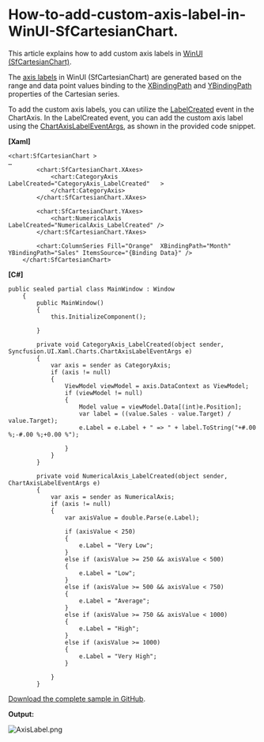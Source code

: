 # How-to-add-custom-axis-label-in-WinUI-SfCartesianChart.

This article explains how to add custom axis labels in [WinUI (SfCartesianChart)](https://help.syncfusion.com/winui/cartesian-charts/getting-started).

The [axis labels](https://help.syncfusion.com/winui/cartesian-charts/axis/axislabels) in WinUI (SfCartesianChart) are generated based on the range and data point values binding to the [XBindingPath](https://help.syncfusion.com/cr/winui/Syncfusion.UI.Xaml.Charts.ChartSeries.html#Syncfusion_UI_Xaml_Charts_ChartSeries_XBindingPath) and [YBindingPath](https://help.syncfusion.com/cr/winui/Syncfusion.UI.Xaml.Charts.CircularSeries.html#Syncfusion_UI_Xaml_Charts_CircularSeries_YBindingPath) properties of the Cartesian series.

To add the custom axis labels, you can utilize the [LabelCreated](https://help.syncfusion.com/cr/winui/Syncfusion.UI.Xaml.Charts.ChartAxis.html#Syncfusion_UI_Xaml_Charts_ChartAxis_LabelCreated) event in the ChartAxis. In the LabelCreated event, you can add the custom axis label using the [ChartAxisLabelEventArgs](https://help.syncfusion.com/cr/winui/Syncfusion.UI.Xaml.Charts.ChartAxisLabelEventArgs.html), as shown in the provided code snippet.

**[Xaml]**

```
<chart:SfCartesianChart >
…
        <chart:SfCartesianChart.XAxes>
            <chart:CategoryAxis   LabelCreated="CategoryAxis_LabelCreated"   >
            </chart:CategoryAxis>
        </chart:SfCartesianChart.XAxes>

        <chart:SfCartesianChart.YAxes>
            <chart:NumericalAxis   LabelCreated="NumericalAxis_LabelCreated" />
        </chart:SfCartesianChart.YAxes>

        <chart:ColumnSeries Fill="Orange"  XBindingPath="Month" YBindingPath="Sales" ItemsSource="{Binding Data}" />
    </chart:SfCartesianChart>

```

**[C#]**

```
public sealed partial class MainWindow : Window
    {
        public MainWindow()
        {
            this.InitializeComponent();

        }

        private void CategoryAxis_LabelCreated(object sender, Syncfusion.UI.Xaml.Charts.ChartAxisLabelEventArgs e)
        {
            var axis = sender as CategoryAxis;
            if (axis != null)
            {
                ViewModel viewModel = axis.DataContext as ViewModel;
                if (viewModel != null)
                {
                    Model value = viewModel.Data[(int)e.Position];
                    var label = ((value.Sales - value.Target) / value.Target);
                    e.Label = e.Label + " => " + label.ToString("+#.00 %;-#.00 %;+0.00 %");
                   
                }
            }
        }

        private void NumericalAxis_LabelCreated(object sender, ChartAxisLabelEventArgs e)
        { 
            var axis = sender as NumericalAxis;
            if (axis != null)
            {
                var axisValue = double.Parse(e.Label);

                if (axisValue < 250)
                {
                    e.Label = "Very Low";
                }
                else if (axisValue >= 250 && axisValue < 500)
                {
                    e.Label = "Low";
                }
                else if (axisValue >= 500 && axisValue < 750)
                {
                    e.Label = "Average";
                }
                else if (axisValue >= 750 && axisValue < 1000)
                {
                    e.Label = "High";
                }
                else if (axisValue >= 1000)
                {
                    e.Label = "Very High";
                }

            }
        }

```

[Download the complete sample in GitHub](https://github.com/SyncfusionExamples/How-to-add-custom-axis-label-in-WinUI-SfCartesianChart).

**Output:**

 
 ![AxisLabel.png](https://support.syncfusion.com/kb/agent/attachment/article/13013/inline?token=eyJhbGciOiJodHRwOi8vd3d3LnczLm9yZy8yMDAxLzA0L3htbGRzaWctbW9yZSNobWFjLXNoYTI1NiIsInR5cCI6IkpXVCJ9.eyJpZCI6Ijc5NzIiLCJvcmdpZCI6IjMiLCJpc3MiOiJzdXBwb3J0LnN5bmNmdXNpb24uY29tIn0.-vdghEI9U-NU11bpD9aK21UYXtp5ey2Vk_ujCR-aPbI)